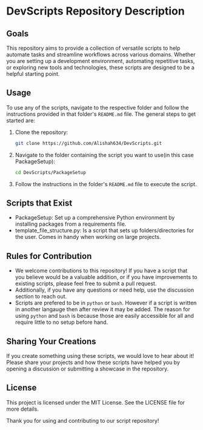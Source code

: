 # DevScripts Repository Description

## Goals
This repository aims to provide a collection of versatile scripts to help automate tasks and streamline workflows across various domains. Whether you are setting up a development environment, automating repetitive tasks, or exploring new tools and technologies, these scripts are designed to be a helpful starting point.

## Usage
To use any of the scripts, navigate to the respective folder and follow the instructions provided in that folder's `README.md` file. The general steps to get started are:

1. Clone the repository:
    ```sh
    git clone https://github.com/Alishah634/DevScripts.git
    ```

2. Navigate to the folder containing the script you want to use(in this case PackageSetup):
    ```sh
    cd DevScripts/PackageSetup
    ```

3. Follow the instructions in the folder's `README.md` file to execute the script.

## Scripts that Exist
- PackageSetup: Set up a comprehensive Python environment by installing packages from a requirements file.
- template_file_structure.py: Is a script that sets up folders/directories for the user. Comes in handy when working on large projects.

## Rules for Contribution
- We welcome contributions to this repository! If you have a script that you believe would be a valuable addition, or if you have improvements to existing scripts, please feel free to submit a pull request. 
- Additionally, if you have any questions or need help, use the discussion section to reach out. 
- Scripts are prefered to be in ``python`` or ``bash``. However if a script is written in another langauge then after review it may be added. The reason for using ``python`` and ``bash`` is because those are easily accessible for all and require little to no setup before hand.

   
## Sharing Your Creations
If you create something using these scripts, we would love to hear about it! Please share your projects and how these scripts have helped you by opening a discussion or submitting a showcase in the repository.

## License
This project is licensed under the MIT License. See the LICENSE file for more details.

Thank you for using and contributing to our script repository!
